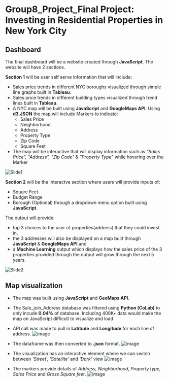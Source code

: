# Group8_Project_Final Project: Investing in Residential Properties in New York City

## Dashboard
The final dashboard will be a website created through **JavaScript**. The website will have 2 sections.

**Section 1** will be user self serve information that will include:

- Sales price trends in different NYC boroughs visualized through simple line graphs built in **Tableau**.
- Sales price trends in different building types visualized through trend lines built in **Tableau**.
- A NYC map will be built using **JavaScript** and **GoogleMaps API**. Using **d3.JSON** the map will include Markers to indicate:
  - Sales Price
  - Neighborhood
  - Address
  - Property Type
  - Zip Code
  - Square Feet
- The map will be interactive that will display information such as _"Sales Price", "Address", "Zip Code"_ & _"Property Type"_ while hovering over the Marker 

![Slide1](https://user-images.githubusercontent.com/84694664/142731205-b9d670c2-44ae-4220-87de-bc9e5303cb17.PNG)

**Section 2** will be the interactve section where users will provide inputs of:
- Square Feet
- Budget Range
- Borough (Optional)
through a dropdown menu option built using **JavaScript**.

The output will provide:  
- top 3 choices to the user of properties(address) that they could invest in, 
- the 3 addresses will also be displayed on a map built through **JavaScript** & **GoogleMaps API** and 
- a **Machine Learning** output which displays how the sales price of the 3 properties provided through the output will grow through the next 5 years.

![Slide2](https://user-images.githubusercontent.com/84694664/142731218-c7283fbd-29c0-4872-998d-228e651ae668.PNG)

## Map visualization
- The map was built using **JavaScript** and **GeoMaps API**. 
- The Sale_join_Address database was filtered using **Python (CoLab)** to only incude **0.04%** of database. Including 400K+ data would make the map on JavaScript difficult to visualize and load.
- API call was made to pull in **Latitude** and **Longitude** for each line of address.
![image](https://user-images.githubusercontent.com/84694664/143798666-35c94236-4d6e-4019-b737-e9fb9218b501.png)

- The dataframe was then converted to **.json** format.
![image](https://user-images.githubusercontent.com/84694664/143799245-a5fed61e-60e7-4124-a193-7db7562de04c.png)

- The visualization has an interactive element where we can switch between _'Street', 'Satellite'_ and _'Dark'_ view
![image](https://user-images.githubusercontent.com/84694664/143799120-83949522-2e0a-49d2-a6db-081e575c00d4.png)

- The markers provide details of _Address, Neighborhood, Property type, Sales Price_ and _Gross Square feet_.
![image](https://user-images.githubusercontent.com/84694664/143798318-8bf42e9f-c969-4b75-aa3a-181436137baa.png)

